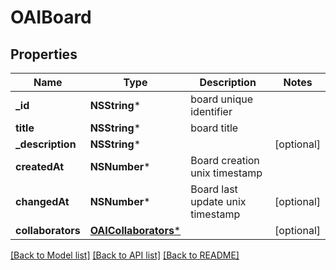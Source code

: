 # OAIBoard

## Properties
Name | Type | Description | Notes
------------ | ------------- | ------------- | -------------
**_id** | **NSString*** | board unique identifier | 
**title** | **NSString*** | board title | 
**_description** | **NSString*** |  | [optional] 
**createdAt** | **NSNumber*** | Board creation unix timestamp | 
**changedAt** | **NSNumber*** | Board last update unix timestamp | [optional] 
**collaborators** | [**OAICollaborators***](OAICollaborators.md) |  | [optional] 

[[Back to Model list]](../README.md#documentation-for-models) [[Back to API list]](../README.md#documentation-for-api-endpoints) [[Back to README]](../README.md)


